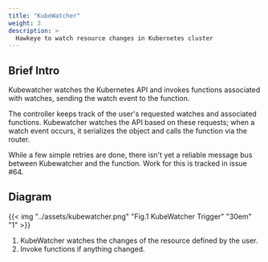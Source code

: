```yaml
---
title: "KubeWatcher"
weight: 3
description: >
  Hawkeye to watch resource changes in Kubernetes cluster
---
```


## Brief Intro

Kubewatcher watches the Kubernetes API and invokes functions associated with watches, sending the watch event to the function.

The controller keeps track of the user's requested watches and associated functions.
Kubewatcher watches the API based on these requests; when a watch event occurs, it serializes the object and calls the function via the router.

While a few simple retries are done, there isn't yet a reliable message bus between Kubewatcher and the function.
Work for this is tracked in issue #64.

## Diagram

{{< img "../assets/kubewatcher.png" "Fig.1 KubeWatcher Trigger" "30em" "1" >}}

1. KubeWatcher watches the changes of the resource defined by the user.
2. Invoke functions if anything changed.
